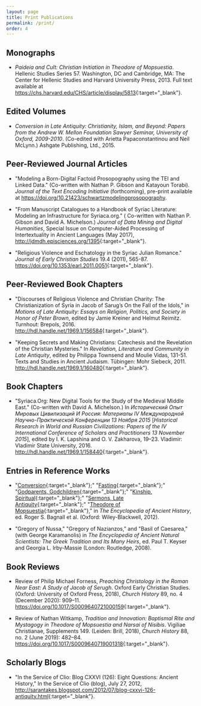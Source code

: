 ```yaml
---
layout: page
title: Print Publications
permalink: /print/
order: 4
---
```


## Monographs
 - _Paideia and Cult: Christian Initiation in Theodore of Mopsuestia_. Hellenic Studies Series 57. 
 Washington, DC and Cambridge, MA: The Center for Hellenic Studies and Harvard University Press, 2013. 
 Full text available at <https://chs.harvard.edu/CHS/article/display/5813>{:target="_blank"}.


## Edited Volumes
 - _Conversion in Late Antiquity: Christianity, Islam, and Beyond: Papers from the Andrew W. Mellon Foundation Sawyer Seminar, University of Oxford, 2009-2010_. 
 (Co-edited with Arietta Papaconstantinou and Neil McLynn.) Ashgate Publishing, Ltd., 2015.


## Peer-Reviewed Journal Articles
 - "Modeling a Born-Digital Factoid Prosopography using the TEI and Linked Data." (Co-written with Nathan P. Gibson and Katayoun Torabi). _Journal of the Text Encoding Initiative_ (forthcoming), pre-print available at <https://doi.org/10.21423/schwartzmodelingprosopography>.
 
 - "From Manuscript Catalogues to a Handbook of Syriac Literature: Modeling an Infrastructure for Syriaca.org." (
 Co-written with Nathan P. Gibson and David A. Michelson.) _Journal of Data Mining and Digital Humanities_, 
 Special Issue on Computer-Aided Processing of Intertextuality in Ancient Languages (May 2017), <http://jdmdh.episciences.org/1395>{:target="_blank"}.
 
 - "Religious Violence and Eschatology in the Syriac Julian Romance." _Journal of Early Christian Studies_ 19.4 
 (2011), 565-87. <https://doi.org/10.1353/earl.2011.0051>{:target="_blank"}.


## Peer-Reviewed Book Chapters
 - "Discourses of Religious Violence and Christian Charity: The Christianization of Syria in Jacob of Sarug’s On the Fall of the Idols," 
 in _Motions of Late Antiquity: Essays on Religion, Politics, and Society in Honor of Peter Brown_, edited by Jamie Kreiner and Helmut Reimitz. 
 Turnhout: Brepols, 2016. <http://hdl.handle.net/1969.1/156584>{:target="_blank"}.
 
 - "Keeping Secrets and Making Christians: Catechesis and the Revelation of the Christian Mysteries." In _Revelation, Literature 
 and Community in Late Antiquity_, edited by Philippa Townsend and Moulie Vidas, 131-51. Texts and Studies in Ancient Judaism. 
 Tübingen: Mohr Siebeck, 2011. <http://hdl.handle.net/1969.1/160480>{:target="_blank"}.


## Book Chapters
 - "Syriaca.Org: New Digital Tools for the Study of the Medieval Middle East." (Co-written with David A. Michelson.) 
 In _Исторический Опыт Мировых Цивилизаций И Россия: Материалы IV Международной Научно-Практической Конференции 13 Ноября 2015_ 
 [_Historical Research in World and Russian Civilizations: Papers of the IV International Conference of Scholars and Practitioners 13 November 2015_], 
 edited by I. K. Lapshina and O. V. Zakharova, 19–23. Vladimir: Vladimir State University, 2016. <http://hdl.handle.net/1969.1/158440>{:target="_blank"}.

## Entries in Reference Works
 - "[Conversion](https://doi.org/10.1002/9781444338386.wbeah12055){:target="_blank"};" 
 "[Fasting](https://doi.org/10.1002/9781444338386.wbeah22112){:target="_blank"};" 
 "[Godparents, Godchildren](https://doi.org/10.1002/9781444338386.wbeah22133){:target="_blank"};"
 "[Kinship, Spiritual](https://doi.org/10.1002/9781444338386.wbeah22177){:target="_blank"};" 
 "[Sermons, Late Antiquity](https://doi.org/10.1002/9781444338386.wbeah12189){:target="_blank"};"
 "[Theodore of Mopsuestia](https://doi.org/10.1002/9781444338386.wbeah12204){:target="_blank"}," 
 in _The Encyclopedia of Ancient History_, ed. Roger S. Bagnall et al. (Oxford: Wiley-Blackwell, 2012).

 - "Gregory of Nussa," "Gregory of Nazianzos," and "Basil of Caesarea," (with George Karamanolis) in _The Encyclopedia of Ancient Natural Scientists: 
 The Greek Tradition and Its Many Heirs_, ed. Paul T. Keyser and Georgia L. Irby-Massie (London: Routledge, 2008).

## Book Reviews
 
 - Review of Philip Michael Forness, _Preaching Christology in the Roman Near East: A Study of Jacob of Serugh_. 
 Oxford Early Christian Studies. (Oxford: University of Oxford Press, 2018), _Church History_ 89, no. 4 (December 2020): 
 909–11. <https://doi.org/10.1017/S0009640721000159>{:target="_blank"}.

- Review of Nathan Witkamp, _Tradition and Innovation: Baptismal Rite and Mystagogy in Theodore of Mopsuestia and Narsai of Nisibis_. 
 Vigiliae Christianae, Supplements 149. (Leiden: Brill, 2018), _Church History_ 88, no. 2 (June 2019): 
 482–84. <https://doi.org/10.1017/S0009640719001318>{:target="_blank"}.

## Scholarly Blogs
 - "In the Service of Clio: Blog CXXVI (126): Eight Questions: Ancient History," In the Service of Clio (blog), 
 July 27, 2012, <http://sarantakes.blogspot.com/2012/07/blog-cxxvi-126-antiquity.html>{:target="_blank"}.




[jekyll-organization]: https://github.com/jekyll

